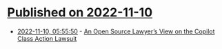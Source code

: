 # [Published on 2022-11-10](index.md)

* [2022-11-10, 05:55:50](https://news.ycombinator.com/item?id=33542813) - [An Open Source Lawyer’s View on the Copilot Class Action Lawsuit](https://katedowninglaw.com/2022/11/10/open-source-lawyers-view-on-the-copilot-class-action-lawsuit/)
